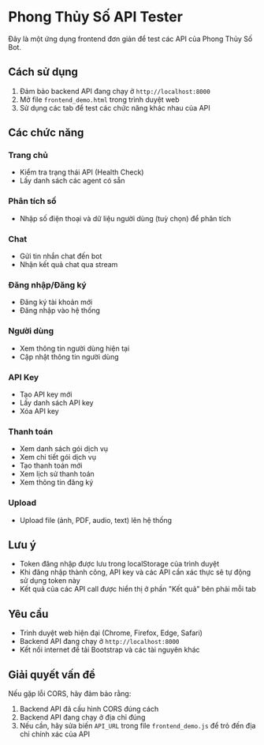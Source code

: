 # Phong Thủy Số API Tester

Đây là một ứng dụng frontend đơn giản để test các API của Phong Thủy Số Bot.

## Cách sử dụng

1. Đảm bảo backend API đang chạy ở `http://localhost:8000`
2. Mở file `frontend_demo.html` trong trình duyệt web
3. Sử dụng các tab để test các chức năng khác nhau của API

## Các chức năng

### Trang chủ
- Kiểm tra trạng thái API (Health Check)
- Lấy danh sách các agent có sẵn

### Phân tích số
- Nhập số điện thoại và dữ liệu người dùng (tuỳ chọn) để phân tích

### Chat
- Gửi tin nhắn chat đến bot
- Nhận kết quả chat qua stream

### Đăng nhập/Đăng ký
- Đăng ký tài khoản mới
- Đăng nhập vào hệ thống

### Người dùng
- Xem thông tin người dùng hiện tại
- Cập nhật thông tin người dùng

### API Key
- Tạo API key mới
- Lấy danh sách API key
- Xóa API key

### Thanh toán
- Xem danh sách gói dịch vụ
- Xem chi tiết gói dịch vụ
- Tạo thanh toán mới
- Xem lịch sử thanh toán
- Xem thông tin đăng ký

### Upload
- Upload file (ảnh, PDF, audio, text) lên hệ thống

## Lưu ý

- Token đăng nhập được lưu trong localStorage của trình duyệt
- Khi đăng nhập thành công, API key và các API cần xác thực sẽ tự động sử dụng token này
- Kết quả của các API call được hiển thị ở phần "Kết quả" bên phải mỗi tab

## Yêu cầu

- Trình duyệt web hiện đại (Chrome, Firefox, Edge, Safari)
- Backend API đang chạy ở `http://localhost:8000`
- Kết nối internet để tải Bootstrap và các tài nguyên khác

## Giải quyết vấn đề

Nếu gặp lỗi CORS, hãy đảm bảo rằng:
1. Backend API đã cấu hình CORS đúng cách
2. Backend API đang chạy ở địa chỉ đúng
3. Nếu cần, hãy sửa biến `API_URL` trong file `frontend_demo.js` để trỏ đến địa chỉ chính xác của API 